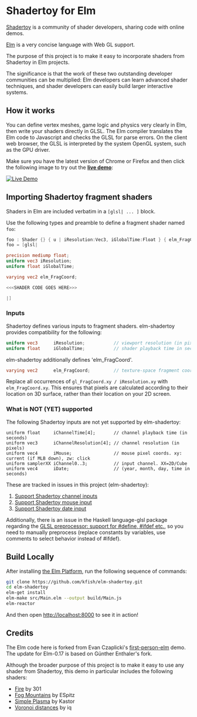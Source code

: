 # Shadertoy for Elm

[Shadertoy](http://shadertoy.com/) is a community of shader developers, sharing code
with online demos.

[Elm](http://elm-lang.org/) is a very concise language with Web GL support.

The purpose of this project is to make it easy to incorporate shaders from Shadertoy
in Elm projects.

The significance is that the work of these two outstanding developer communities can
be multiplied: Elm developers can learn advanced shader techniques, and shader
developers can easily build larger interactive systems.

## How it works

You can define vertex meshes, game logic and physics very clearly in Elm, then
write your shaders directly in GLSL. The Elm compiler translates the Elm code to
Javascript and checks the GLSL for parse errors. On the client web browser, the
GLSL is interpreted by the system OpenGL system, such as the GPU driver.

Make sure you have the latest version of Chrome or Firefox and then click the
following image to try out the **[live demo][demo]**:

[![Live Demo](resources/ScreenShot.png)][demo]

[demo]: http://kfish.github.io/elm-shadertoy/

## Importing Shadertoy fragment shaders

Shaders in Elm are included verbatim in a `[glsl| ... ]` block.

Use the following types and preamble to define a fragment shader named `foo`:

```glsl
foo : Shader {} { u | iResolution:Vec3, iGlobalTime:Float } { elm_FragCoord:Vec2 }
foo = [glsl|

precision mediump float;
uniform vec3 iResolution;
uniform float iGlobalTime;

varying vec2 elm_FragCoord;

<<<SHADER CODE GOES HERE>>>

|]
```

### Inputs

Shadertoy defines various inputs to fragment shaders. elm-shadertoy provides
compatibility for the following:


```glsl
uniform vec3      iResolution;           // viewport resolution (in pixels)
uniform float     iGlobalTime;           // shader playback time in seconds
```

elm-shadertoy additionally defines 'elm_FragCoord'.

```glsl
varying vec2      elm_FragCoord;         // texture-space fragment coordinate
```

Replace all occurrences of `gl_FragCoord.xy / iResolution.xy` with `elm_FragCoord.xy`. This
ensures that pixels are calculated according to their location on 3D surface, rather than
their location on your 2D screen.


### What is NOT (YET) supported

The following Shadertoy inputs are not yet supported by elm-shadertoy:

```
uniform float     iChannelTime[4];       // channel playback time (in seconds)
uniform vec3      iChannelResolution[4]; // channel resolution (in pixels)
uniform vec4      iMouse;                // mouse pixel coords. xy: current (if MLB down), zw: click
uniform samplerXX iChannel0..3;          // input channel. XX=2D/Cube
uniform vec4      iDate;                 // (year, month, day, time in seconds)
```

These are tracked in issues in this project (elm-shadertoy):
  1. [Support Shadertoy channel inputs](https://github.com/kfish/elm-shadertoy/issues/1)
  2. [Support Shadertoy mouse input](https://github.com/kfish/elm-shadertoy/issues/2)
  3. [Support Shadertoy date input](https://github.com/kfish/elm-shadertoy/issues/3)

Additionally, there is an issue in the Haskell language-glsl package regarding the
[GLSL preprocessor: support for #define, #ifdef etc.](https://github.com/noteed/language-glsl/issues/4),
so you need to manually preprocess (replace constants by variables,
use comments to select behavior instead of #ifdef).

## Build Locally

After installing [the Elm Platform](https://github.com/elm-lang/elm-platform),
run the following sequence of commands:

```bash
git clone https://github.com/kfish/elm-shadertoy.git
cd elm-shadertoy
elm-get install
elm-make src/Main.elm --output build/Main.js
elm-reactor
```

And then open [http://localhost:8000](http://localhost:8000) to see it in action!

## Credits

The Elm code here is forked from 
Evan Czaplicki's [first-person-elm](https://github.com/evancz/first-person-elm) demo.
The update for Elm-0.17 is based on Günther Enthaler's fork.

Although the broader purpose of this project is to make it easy to use any shader from Shadertoy,
this demo in particular includes the following shaders:

  * [Fire](https://www.shadertoy.com/view/Xsl3zN) by 301
  * [Fog Mountains](https://www.shadertoy.com/view/XdsGD7) by ESpitz
  * [Simple Plasma](https://www.shadertoy.com/view/ldBGRR) by Kastor
  * [Voronoi distances](https://www.shadertoy.com/view/ldl3W8) by iq


